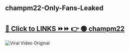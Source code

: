 
 ## champm22-Only-Fans-Leaked

# <h2><a href="https://clipsfans.com/champm22&ref=git">🔗 Click to LINKS ⏩⏩ 👉 🟢 champm22 </a></h2>

<a href="https://clipsfans.com/champm22&ref=git" rel="nofollow" data-target="animated-image.originalLink"><img src="https://i.ibb.co.com/xMMVF88/686577567.gif" alt="Viral Video Original" style="max-width: 100%; display: inline-block;" data-target="animated-image.originalImage"></a>
